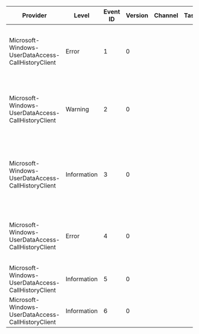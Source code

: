 Provider                                            |  Level        |  Event ID  |  Version  |  Channel  |  Task  |  Opcode  |  Keyword         |  Message
----------------------------------------------------|---------------|------------|-----------|-----------|--------|----------|------------------|-------------------------------------------------------------------------------------
Microsoft-Windows-UserDataAccess-CallHistoryClient  |  Error        |  1         |  0        |           |        |          |  Error           |  Error: {P1_HResult} Location: {P2_String} Line Number: {P3_UInt32}
Microsoft-Windows-UserDataAccess-CallHistoryClient  |  Warning      |  2         |  0        |           |        |          |                  |  Error Propagated: {P1_HResult} Location: {P2_String} Line Number: {P3_UInt32}
Microsoft-Windows-UserDataAccess-CallHistoryClient  |  Information  |  3         |  0        |           |        |          |  Error           |  Object {p:{ObjPtr}; type:{ObjType}; id:{ObjId}} property {PropCode} not yet fetched
Microsoft-Windows-UserDataAccess-CallHistoryClient  |  Error        |  4         |  0        |           |        |          |  Error           |  Async RPC call failed with {RpcCode} (output value {OldCode})
Microsoft-Windows-UserDataAccess-CallHistoryClient  |  Information  |  5         |  0        |           |        |          |  CommsDataModel  |  Start cancelling task. Remote: {P1}
Microsoft-Windows-UserDataAccess-CallHistoryClient  |  Information  |  6         |  0        |           |        |          |  CommsDataModel  |  Task Cancelled. Remote: {P1}